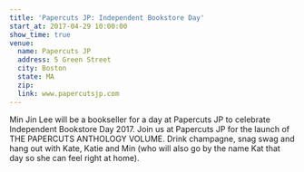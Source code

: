 ```yaml
---
title: 'Papercuts JP: Independent Bookstore Day'
start_at: 2017-04-29 10:00:00
show_time: true
venue:
  name: Papercuts JP
  address: 5 Green Street
  city: Boston
  state: MA
  zip:
  link: www.papercutsjp.com
---
```



Min Jin Lee will be a bookseller for a day at Papercuts JP to celebrate Independent Bookstore Day 2017. Join us at Papercuts JP for the launch of THE PAPERCUTS ANTHOLOGY VOLUME. Drink champagne, snag swag and hang out with Kate, Katie and Min (who will also go by the name Kat that day so she can feel right at home).&nbsp;